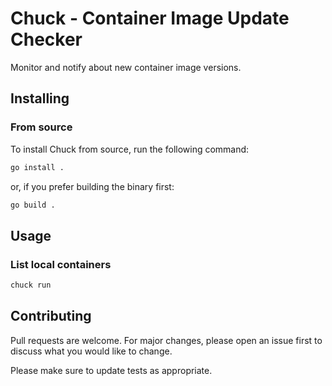 # Chuck - Container Image Update Checker

Monitor and notify about new container image versions.

## Installing

### From source
To install Chuck from source, run the following command:
```bash
go install .
```

or, if you prefer building the binary first:
```bash
go build .
```

## Usage
### List local containers
```bash
chuck run
```

## Contributing

Pull requests are welcome. For major changes, please open an issue first to discuss what you would like to change.

Please make sure to update tests as appropriate.
